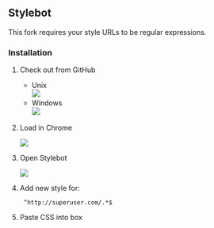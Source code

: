 ## Stylebot

This fork requires your style URLs to be regular expressions.

### Installation

1. Check out from GitHub
    - Unix  
        ![](https://raw.github.com/oliversalzburg/stylebot/master/artwork/install/github-clone-nix.png)
    - Windows  
        ![](https://raw.github.com/oliversalzburg/stylebot/master/artwork/install/github-clone-win.png)

2. Load in Chrome

    ![](https://raw.github.com/oliversalzburg/stylebot/master/artwork/install/chrome-extension-select.png)

3. Open Stylebot

    ![](https://raw.github.com/oliversalzburg/stylebot/master/artwork/install/load-css.png)

4. Add new style for:

        ^http://superuser.com/.*$

5. Paste CSS into box